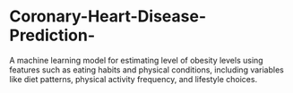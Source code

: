 # Coronary-Heart-Disease-Prediction-
A machine learning model for estimating level of obesity levels using features such as eating habits and physical conditions, including variables like diet patterns, physical activity frequency, and lifestyle choices.
